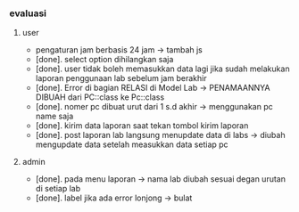 ### evaluasi

1. user
    - pengaturan jam berbasis 24 jam -> tambah js
    - [done]. select option dihilangkan saja
    - [done]. user tidak boleh memasukkan data lagi jika sudah melakukan laporan penggunaan lab sebelum jam berakhir
    - [done]. Error di bagian RELASI di Model Lab -> PENAMAANNYA DIBUAH dari PC::class ke Pc::class 
    - [done]. nomer pc dibuat urut dari 1 s.d akhir -> menggunakan pc name saja
    - [done]. kirim data laporan saat tekan tombol kirim laporan
    - [done]. post laporan lab langsung menupdate data di labs -> diubah mengupdate data setelah measukkan data setiap pc 

2. admin
    - [done]. pada menu laporan -> nama lab diubah sesuai degan urutan di setiap lab
    - [done]. label jika ada error lonjong -> bulat
